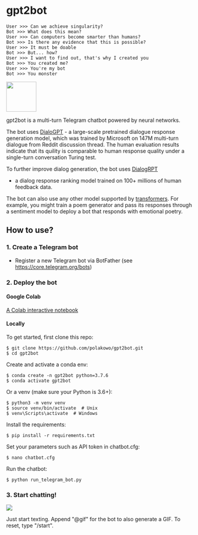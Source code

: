 # gpt2bot

```
User >>> Can we achieve singularity?
Bot >>> What does this mean?
User >>> Can computers become smarter than humans?
Bot >>> Is there any evidence that this is possible?
User >>> It must be doable
Bot >>> But... how?
User >>> I want to find out, that's why I created you
Bot >>> You created me?
User >>> You're my bot
Bot >>> You monster
```

<img src="https://github.com/polakowo/gpt2bot/blob/master/reddit.png?raw=true" width=80>

gpt2bot is a multi-turn Telegram chatbot powered by neural networks. 

The bot uses [DialoGPT](https://arxiv.org/abs/1911.00536) - a large-scale pretrained 
dialogue response generation model, which was trained by Microsoft on 147M multi-turn 
dialogue from Reddit discussion thread. The human evaluation results indicate that its 
quility is comparable to human response quality under a single-turn conversation Turing test.

To further improve dialog generation, the bot uses [DialogRPT](https://arxiv.org/abs/2009.06978) 
- a dialog response ranking model trained on 100+ millions of human feedback data.

The bot can also use any other model supported by [transformers](https://github.com/huggingface/transformers).
For example, you might train a poem generator and pass its responses through a sentiment 
model to deploy a bot that responds with emotional poetry.
  
## How to use?

### 1. Create a Telegram bot

- Register a new Telegram bot via BotFather (see https://core.telegram.org/bots)

### 2. Deploy the bot

#### Google Colab

[A Colab interactive notebook](https://colab.research.google.com/github/polakowo/gpt2bot/blob/master/Demo.ipynb)

#### Locally

To get started, first clone this repo:

```
$ git clone https://github.com/polakowo/gpt2bot.git
$ cd gpt2bot
```

Create and activate a conda env:

```
$ conda create -n gpt2bot python=3.7.6
$ conda activate gpt2bot
```

Or a venv (make sure your Python is 3.6+):

```
$ python3 -m venv venv
$ source venv/bin/activate  # Unix
$ venv\Scripts\activate  # Windows
```

Install the requirements:

```
$ pip install -r requirements.txt
```

Set your parameters such as API token in chatbot.cfg:

```
$ nano chatbot.cfg
```

Run the chatbot:

```
$ python run_telegram_bot.py
```

### 3. Start chatting!

![](telegram_bot.gif)

Just start texting. Append "@gif" for the bot to also generate a GIF. To reset, type "/start".
